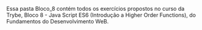 Essa pasta Bloco_8 contém todos os exercícios propostos no curso da Trybe, Bloco 8 - Java Script ES6 (Introdução a Higher Order Functions), do Fundamentos do Desenvolvimento WeB.
